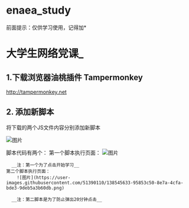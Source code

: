 # enaea_study
前面提示：仅供学习使用，记得加*
# 大学生网络党课_
## 1.下载浏览器油桃插件 Tampermonkey
http://tampermonkey.net
## 2. 添加新脚本
 将下载的两个JS文件内容分别添加新脚本
 
![图片](https://user-images.githubusercontent.com/51390110/138545482-9c28ccda-e927-442c-932b-7803d8a0b7a8.png)

脚本代码有两个：
    第一个脚本执行页面：
      ![图片](https://user-images.githubusercontent.com/51390110/138545961-5953c789-80f3-482e-8b56-d1e5b23eff33.png)
      
      __注：第一个为了点击开始学习__  
    第二个脚本执行页面：
        ![图片](https://user-images.githubusercontent.com/51390110/138545633-95853c50-8e7a-4cfa-bde3-9deb5a3b60db.png)
        
      __注：第二脚本是为了防止弹出20分钟点击__  
      
    
      
      
     
